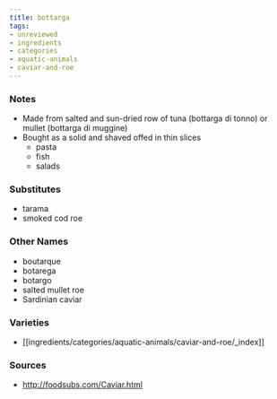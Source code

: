 ```yaml
---
title: bottarga
tags:
- unreviewed
- ingredients
- categories
- aquatic-animals
- caviar-and-roe
---
```

### Notes
- Made from salted and sun-dried row of tuna (bottarga di tonno) or mullet (bottarga di muggine)
- Bought as a solid and shaved offed in thin slices
	- pasta
	- fish
	- salads

### Substitutes
- tarama
- smoked cod roe

### Other Names
* boutarque
* botarega
* botargo
* salted mullet roe
* Sardinian caviar

### Varieties
* [[ingredients/categories/aquatic-animals/caviar-and-roe/_index]]

### Sources
* http://foodsubs.com/Caviar.html
